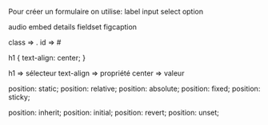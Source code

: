 <!-- Formulaire -->
Pour créer un formulaire on utilise:
label
input
select
option

<!-- Autre HTML5 Balises -->
audio
embed
details
fieldset
figcaption

<!-- css classes et id -->
class => .
id => #
<!-- css lesson 1 -->
h1 {
    text-align: center;
}
<!-- css lesson 1 details -->
h1 => sélecteur
text-align => propriété
center => valeur

<!-- css positions -->
position: static;
position: relative;
position: absolute;
position: fixed;
position: sticky;

<!-- Valeurs globales -->
position: inherit;
position: initial;
position: revert;
position: unset;
